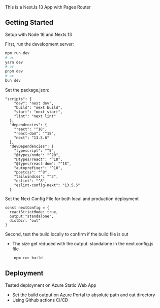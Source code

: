 This is a NextJs 13 App with Pages Router

## Getting Started

Setup with Node 16 and Nexts 13

First, run the development server:

```bash
npm run dev
# or
yarn dev
# or
pnpm dev
# or
bun dev
```

Set the package.json:

```  
"scripts": {
    "dev": "next dev",
    "build": "next build",
    "start": "next start",
    "lint": "next lint"
  },
  "dependencies": {
    "react": "^18",
    "react-dom": "^18",
    "next": "13.5.6"
  },
  "devDependencies": {
    "typescript": "^5",
    "@types/node": "^20",
    "@types/react": "^18",
    "@types/react-dom": "^18",
    "autoprefixer": "^10",
    "postcss": "^8",
    "tailwindcss": "^3",
    "eslint": "^8",
    "eslint-config-next": "13.5.6"
  }
```

Set the Next Config File for both local and production deployment 

```
const nextConfig = {
  reactStrictMode: true,
  output:"standalone",
  distDir: "out"
}
```

Second, test the build locally to confirm if the build file is out
- The size get reduced with the output: standalone in the next.config.js file

```bash
    npm run build
```

## Deployment

Tested deployment on Azure Static Web App

- Set the build output on Azure Portal to absolute path and out directory
- Using Github actions CI/CD

